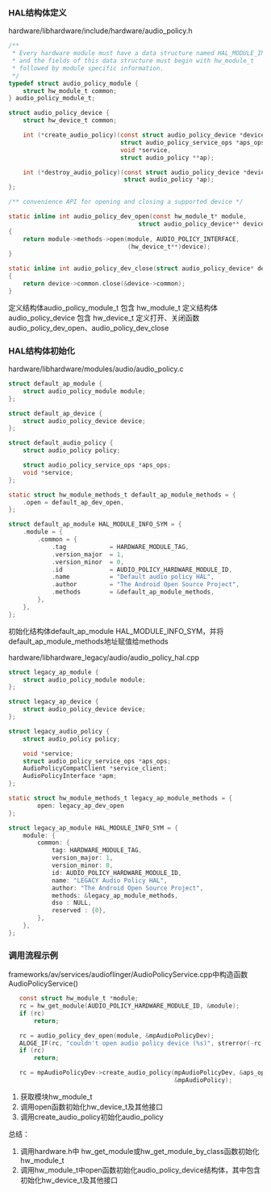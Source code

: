 ### HAL结构体定义

hardware/libhardware/include/hardware/audio_policy.h
```c
/**
 * Every hardware module must have a data structure named HAL_MODULE_INFO_SYM
 * and the fields of this data structure must begin with hw_module_t
 * followed by module specific information.
 */
typedef struct audio_policy_module {
    struct hw_module_t common;
} audio_policy_module_t;

struct audio_policy_device {
    struct hw_device_t common;

    int (*create_audio_policy)(const struct audio_policy_device *device,
                               struct audio_policy_service_ops *aps_ops,
                               void *service,
                               struct audio_policy **ap);

    int (*destroy_audio_policy)(const struct audio_policy_device *device,
                                struct audio_policy *ap);
};

/** convenience API for opening and closing a supported device */

static inline int audio_policy_dev_open(const hw_module_t* module,
                                    struct audio_policy_device** device)
{
    return module->methods->open(module, AUDIO_POLICY_INTERFACE,
                                 (hw_device_t**)device);
}

static inline int audio_policy_dev_close(struct audio_policy_device* device)
{
    return device->common.close(&device->common);
}
```
定义结构体audio_policy_module_t 包含 hw_module_t
定义结构体audio_policy_device 包含 hw_device_t
定义打开、关闭函数audio_policy_dev_open、audio_policy_dev_close

### HAL结构体初始化
hardware/libhardware/modules/audio/audio_policy.c
```c
struct default_ap_module {
    struct audio_policy_module module;
};

struct default_ap_device {
    struct audio_policy_device device;
};

struct default_audio_policy {
    struct audio_policy policy;

    struct audio_policy_service_ops *aps_ops;
    void *service;
};

static struct hw_module_methods_t default_ap_module_methods = {
    .open = default_ap_dev_open,
};

struct default_ap_module HAL_MODULE_INFO_SYM = {
    .module = {
        .common = {
            .tag            = HARDWARE_MODULE_TAG,
            .version_major  = 1,
            .version_minor  = 0,
            .id             = AUDIO_POLICY_HARDWARE_MODULE_ID,
            .name           = "Default audio policy HAL",
            .author         = "The Android Open Source Project",
            .methods        = &default_ap_module_methods,
        },
    },
};
```
初始化结构体default_ap_module HAL_MODULE_INFO_SYM，并将default_ap_module_methods地址赋值给methods


hardware/libhardware_legacy/audio/audio_policy_hal.cpp
```c
struct legacy_ap_module {
    struct audio_policy_module module;
};

struct legacy_ap_device {
    struct audio_policy_device device;
};

struct legacy_audio_policy {
    struct audio_policy policy;

    void *service;
    struct audio_policy_service_ops *aps_ops;
    AudioPolicyCompatClient *service_client;
    AudioPolicyInterface *apm;
};

static struct hw_module_methods_t legacy_ap_module_methods = {
        open: legacy_ap_dev_open
};

struct legacy_ap_module HAL_MODULE_INFO_SYM = {
    module: {
        common: {
            tag: HARDWARE_MODULE_TAG,
            version_major: 1,
            version_minor: 0,
            id: AUDIO_POLICY_HARDWARE_MODULE_ID,
            name: "LEGACY Audio Policy HAL",
            author: "The Android Open Source Project",
            methods: &legacy_ap_module_methods,
            dso : NULL,
            reserved : {0},
        },
    },
};
```

### 调用流程示例
frameworks/av/services/audioflinger/AudioPolicyService.cpp中构造函数AudioPolicyService()
 ```c
    const struct hw_module_t *module;
    rc = hw_get_module(AUDIO_POLICY_HARDWARE_MODULE_ID, &module);
    if (rc)
        return;

    rc = audio_policy_dev_open(module, &mpAudioPolicyDev);
    ALOGE_IF(rc, "couldn't open audio policy device (%s)", strerror(-rc));
    if (rc)
        return;

    rc = mpAudioPolicyDev->create_audio_policy(mpAudioPolicyDev, &aps_ops, this,
                                               &mpAudioPolicy);
```
1. 获取模块hw_module_t
2. 调用open函数初始化hw_device_t及其他接口
3. 调用create_audio_policy初始化audio_policy

总结：
1. 调用hardware.h中 hw_get_module或hw_get_module_by_class函数初始化hw_module_t
2. 调用hw_module_t中open函数初始化audio_policy_device结构体，其中包含初始化hw_device_t及其他接口
